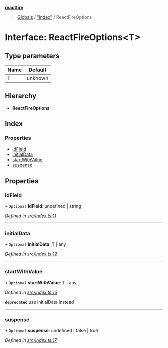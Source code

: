 **[reactfire](../README.md)**

> [Globals](../globals.md) / ["index"](../modules/_index_.md) / ReactFireOptions

# Interface: ReactFireOptions\<T>

## Type parameters

Name | Default |
------ | ------ |
`T` | unknown |

## Hierarchy

* **ReactFireOptions**

## Index

### Properties

* [idField](_index_.reactfireoptions.md#idfield)
* [initialData](_index_.reactfireoptions.md#initialdata)
* [startWithValue](_index_.reactfireoptions.md#startwithvalue)
* [suspense](_index_.reactfireoptions.md#suspense)

## Properties

### idField

• `Optional` **idField**: undefined \| string

*Defined in [src/index.ts:11](https://github.com/FirebaseExtended/reactfire/blob/master/src/index.ts#L11)*

___

### initialData

• `Optional` **initialData**: T \| any

*Defined in [src/index.ts:12](https://github.com/FirebaseExtended/reactfire/blob/master/src/index.ts#L12)*

___

### startWithValue

• `Optional` **startWithValue**: T \| any

*Defined in [src/index.ts:16](https://github.com/FirebaseExtended/reactfire/blob/master/src/index.ts#L16)*

**`deprecated`** use initialData instead

___

### suspense

• `Optional` **suspense**: undefined \| false \| true

*Defined in [src/index.ts:17](https://github.com/FirebaseExtended/reactfire/blob/master/src/index.ts#L17)*
